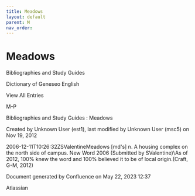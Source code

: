 ```yaml
---
title: Meadows
layout: default
parent: M
nav_order:
---
```


# Meadows

Bibliographies and Study Guides

Dictionary of Geneseo English

View All Entries

M-P

Bibliographies and Study Guides : Meadows

Created by  Unknown User (est1), last modified by  Unknown User (msc5) on Nov 19, 2012

2006-12-11T10:26:32ZSValentineMeadows [md's] n. A housing complex on the north side of campus. New Word 2006 (Submitted by SValentine)\As of 2012, 100% knew the word and 100% believed it to be of local origin.(Craft, G-M, 2012)

Document generated by Confluence on May 22, 2023 12:37

Atlassian
